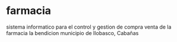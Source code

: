 # farmacia
sistema informatico para el control y gestion de compra venta de la farmacia la bendicion municipio de Ilobasco, Cabañas
